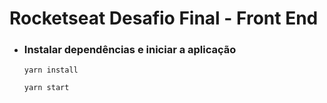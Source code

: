 # Rocketseat Desafio Final - Front End

- ### Instalar dependências e iniciar a aplicação

  ```
  yarn install
  ```

  ```
  yarn start
  ```
